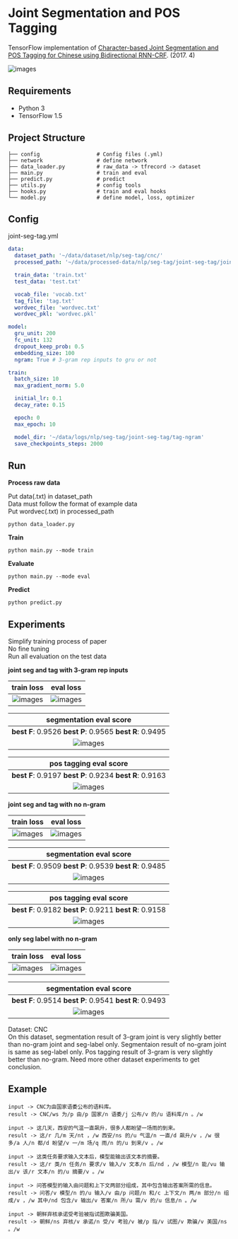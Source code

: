# Joint Segmentation and POS Tagging 

TensorFlow implementation of [Character-based Joint Segmentation and POS Tagging for Chinese
using Bidirectional RNN-CRF](https://arxiv.org/pdf/1704.01314.pdf). (2017. 4)

![images](images/architecture.png)

## Requirements

- Python 3
- TensorFlow 1.5


## Project Structure


    ├── config                  # Config files (.yml)
    ├── network                 # define network
    ├── data_loader.py          # raw_data -> tfrecord -> dataset
    ├── main.py                 # train and eval
    ├── predict.py              # predict
    ├── utils.py                # config tools
    ├── hooks.py                # train and eval hooks
    └── model.py                # define model, loss, optimizer
    

## Config

joint-seg-tag.yml

```yml
data:
  dataset_path: '~/data/dataset/nlp/seg-tag/cnc/'
  processed_path: '~/data/processed-data/nlp/seg-tag/joint-seg-tag/joint/'

  train_data: 'train.txt'
  test_data: 'test.txt'

  vocab_file: 'vocab.txt'
  tag_file: 'tag.txt'
  wordvec_file: 'wordvec.txt'
  wordvec_pkl: 'wordvec.pkl'

model:
  gru_unit: 200
  fc_unit: 132
  dropout_keep_prob: 0.5
  embedding_size: 100
  ngram: True # 3-gram rep inputs to gru or not

train:
  batch_size: 10
  max_gradient_norm: 5.0

  initial_lr: 0.1
  decay_rate: 0.15

  epoch: 0
  max_epoch: 10

  model_dir: '~/data/logs/nlp/seg-tag/joint-seg-tag/tag-ngram'
  save_checkpoints_steps: 2000
```


## Run

**Process raw data**

Put data(.txt) in dataset_path  
Data must follow the format of example data  
Put wordvec(.txt) in processed_path

```
python data_loader.py
```

**Train**

```
python main.py --mode train
```

**Evaluate**

```
python main.py --mode eval
```

**Predict**  
```
python predict.py
```


## Experiments

Simplify training process of paper   
No fine tuning  
Run all evaluation on the test data


**joint seg and tag with 3-gram rep inputs**

|train loss|eval loss|
| :----------:| :----------: |
|![images](images/3-gram-train-loss.png)|![images](images/3-gram-eval-loss.png)|

|segmentation eval score|
| :----------:|
|**best F**: 0.9526 **best P**: 0.9565 **best R**: 0.9495 |
|![images](images/3-gram-seg-score.png)|

|pos tagging eval score|
| :----------:|
|**best F**: 0.9197 **best P**: 0.9234 **best R**: 0.9163 |
|![images](images/3-gram-tag-score.png)|

**joint seg and tag with no n-gram**

|train loss|eval loss|
| :----------:| :----------: |
|![images](images/tag-train-loss.png)|![images](images/tag-eval-loss.png)|

|segmentation eval score|
| :----------:|
|**best F**: 0.9509 **best P**: 0.9539 **best R**: 0.9485 |
|![images](images/tag-seg-score.png)|

|pos tagging eval score|
| :----------:|
|**best F**: 0.9182 **best P**: 0.9211 **best R**: 0.9158 |
|![images](images/tag-tag-score.png)|

**only seg label with no n-gram**

|train loss|eval loss|
| :----------:| :----------: |
|![images](images/seg-train-loss.png)|![images](images/seg-eval-loss.png)|

|segmentation eval score|
| :----------:|
|**best F**: 0.9514 **best P**: 0.9541 **best R**: 0.9493 |
|![images](images/seg-score.png)|

Dataset: CNC  
On this dataset, segmentation result of 3-gram joint is very slightly better than no-gram joint and seg-label only.
Segmentaion result of no-gram joint is same as seg-label only.
Pos tagging result of 3-gram is very slightly better than no-gram.
Need more other dataset experiments to get conclusion.


## Example


```
input -> CNC为由国家语委公布的语料库。
result -> CNC/ws 为/p 由/p 国家/n 语委/j 公布/v 的/u 语料库/n 。/w

input -> 这几天，西安的气温一直飙升，很多人都盼望一场雨的到来。
result -> 这/r 几/m 天/nt ，/w 西安/ns 的/u 气温/n 一直/d 飙升/v ，/w 很多/a 人/n 都/d 盼望/v 一/m 场/q 雨/n 的/u 到来/v 。/w

input -> 这类任务要求输入文本后，模型能输出该文本的摘要。
result -> 这/r 类/n 任务/n 要求/v 输入/v 文本/n 后/nd ，/w 模型/n 能/vu 输出/v 该/r 文本/n 的/u 摘要/v 。/w

input -> 问答模型的输入由问题和上下文两部分组成，其中包含输出答案所需的信息。
result -> 问答/v 模型/n 的/u 输入/v 由/p 问题/n 和/c 上下文/n 两/m 部分/n 组成/v ，/w 其中/nd 包含/v 输出/v 答案/n 所/u 需/v 的/u 信息/n 。/w

input -> 朝鲜弃核承诺受考验被指试图欺骗美国。
result -> 朝鲜/ns 弃核/v 承诺/n 受/v 考验/v 被/p 指/v 试图/v 欺骗/v 美国/ns 。/w
```




